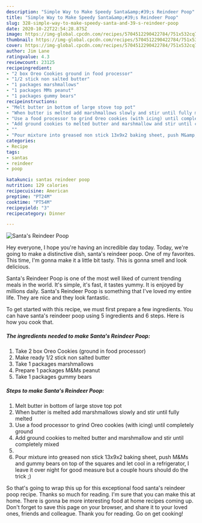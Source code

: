 ```yaml
---
description: "Simple Way to Make Speedy Santa&amp;#39;s Reindeer Poop"
title: "Simple Way to Make Speedy Santa&amp;#39;s Reindeer Poop"
slug: 328-simple-way-to-make-speedy-santa-and-39-s-reindeer-poop
date: 2020-10-22T22:54:28.875Z
image: https://img-global.cpcdn.com/recipes/5704512290422784/751x532cq70/santas-reindeer-poop-recipe-main-photo.jpg
thumbnail: https://img-global.cpcdn.com/recipes/5704512290422784/751x532cq70/santas-reindeer-poop-recipe-main-photo.jpg
cover: https://img-global.cpcdn.com/recipes/5704512290422784/751x532cq70/santas-reindeer-poop-recipe-main-photo.jpg
author: Jim Lane
ratingvalue: 4.3
reviewcount: 23125
recipeingredient:
- "2 box Oreo Cookies ground in food processor"
- "1/2 stick non salted butter"
- "1 packages marshmallows"
- "1 packages MMs peanut"
- "1 packages gummy bears"
recipeinstructions:
- "Melt butter in bottom of large stove top pot"
- "When butter is melted add marshmallows slowly and stir until fully melted"
- "Use a food processor to grind Oreo cookies (with icing) until completely ground"
- "Add ground cookies to melted butter and marshmallow and stir until completely mixed"
- ""
- "Pour mixture into greased non stick 13x9x2 baking sheet, push M&amp;Ms and gummy bears on top of the squares and let cool in a refrigerator, I leave it over night for good measure but a couple hours should do the trick ;)"
categories:
- Recipe
tags:
- santas
- reindeer
- poop

katakunci: santas reindeer poop 
nutrition: 129 calories
recipecuisine: American
preptime: "PT24M"
cooktime: "PT54M"
recipeyield: "3"
recipecategory: Dinner

---
```



![Santa&#39;s Reindeer Poop](https://img-global.cpcdn.com/recipes/5704512290422784/751x532cq70/santas-reindeer-poop-recipe-main-photo.jpg)

Hey everyone, I hope you're having an incredible day today. Today, we're going to make a distinctive dish, santa&#39;s reindeer poop. One of my favorites. This time, I'm gonna make it a little bit tasty. This is gonna smell and look delicious.

Santa&#39;s Reindeer Poop is one of the most well liked of current trending meals in the world. It's simple, it's fast, it tastes yummy. It is enjoyed by millions daily. Santa&#39;s Reindeer Poop is something that I've loved my entire life. They are nice and they look fantastic.




To get started with this recipe, we must first prepare a few ingredients. You can have santa&#39;s reindeer poop using 5 ingredients and 6 steps. Here is how you cook that.

<!--inarticleads1-->

##### The ingredients needed to make Santa&#39;s Reindeer Poop:

1. Take 2 box Oreo Cookies (ground in food processor)
1. Make ready 1/2 stick non salted butter
1. Take 1 packages marshmallows
1. Prepare 1 packages M&amp;Ms peanut
1. Take 1 packages gummy bears




<!--inarticleads2-->

##### Steps to make Santa&#39;s Reindeer Poop:

1. Melt butter in bottom of large stove top pot
1. When butter is melted add marshmallows slowly and stir until fully melted
1. Use a food processor to grind Oreo cookies (with icing) until completely ground
1. Add ground cookies to melted butter and marshmallow and stir until completely mixed
1. 
1. Pour mixture into greased non stick 13x9x2 baking sheet, push M&amp;Ms and gummy bears on top of the squares and let cool in a refrigerator, I leave it over night for good measure but a couple hours should do the trick ;)




So that's going to wrap this up for this exceptional food santa&#39;s reindeer poop recipe. Thanks so much for reading. I'm sure that you can make this at home. There is gonna be more interesting food at home recipes coming up. Don't forget to save this page on your browser, and share it to your loved ones, friends and colleague. Thank you for reading. Go on get cooking!
